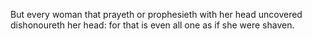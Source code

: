 But every woman that prayeth or prophesieth with her head uncovered dishonoureth her head: for that is even all one as if she were shaven.
